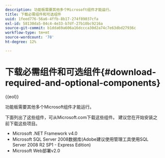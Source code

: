 ```yaml
---
description: 功能板需要其他多个Microsoft组件才能运行。
title: 下载必需组件和可选组件
uuid: 1feed776-56a6-4ffb-8b17-274f89037cfa
exl-id: 58130da5-04c4-4e33-b7df-27b10bc9216a
source-git-commit: b1dda69a606a16dccca30d2a74c7e63dbd27936c
workflow-type: tm+mt
source-wordcount: '78'
ht-degree: 12%

---
```


# 下载必需组件和可选组件{#download-required-and-optional-components}

{{eol}}

功能板需要其他多个Microsoft组件才能运行。

下面列出了这些组件，可从Microsoft.com下载这些组件。 建议您在开始安装之前下载这些项目。

* Microsoft .NET Framework v4.0
* Microsoft SQL Server 2008数据库(Adobe建议使用管理工具使用SQL Server 2008 R2 SP1 - Express Edition)
* Microsoft Web部署v2.0

